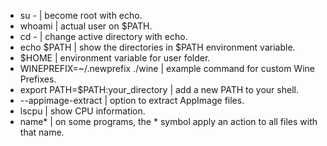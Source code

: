 - su - | become root with echo.
- whoami | actual user on $PATH.
- cd - | change active directory with echo.
- echo $PATH | show the directories in $PATH environment variable.
- $HOME | environment variable for user folder.
- WINEPREFIX=~/.newprefix ./wine | example command for custom Wine Prefixes.
- export PATH=$PATH:your_directory | add a new PATH to your shell.
- --appimage-extract | option to extract AppImage files.
- lscpu | show CPU information.
- name* | on some programs, the * symbol apply an action to all files with that name.
